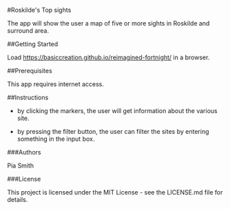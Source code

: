#Roskilde's Top sights

The app will show the user a map of five or more sights in Roskilde and surround area.

##Getting Started

Load https://basiccreation.github.io/reimagined-fortnight/ in a browser.

##Prerequisites

This app requires internet access.

##Instructions

- by clicking the markers, the user will get information about the various site.

- by pressing the filter button, the user can filter the sites by entering something in the input box.

###Authors

Pia Smith

###License

This project is licensed under the MIT License - see the LICENSE.md file for details.